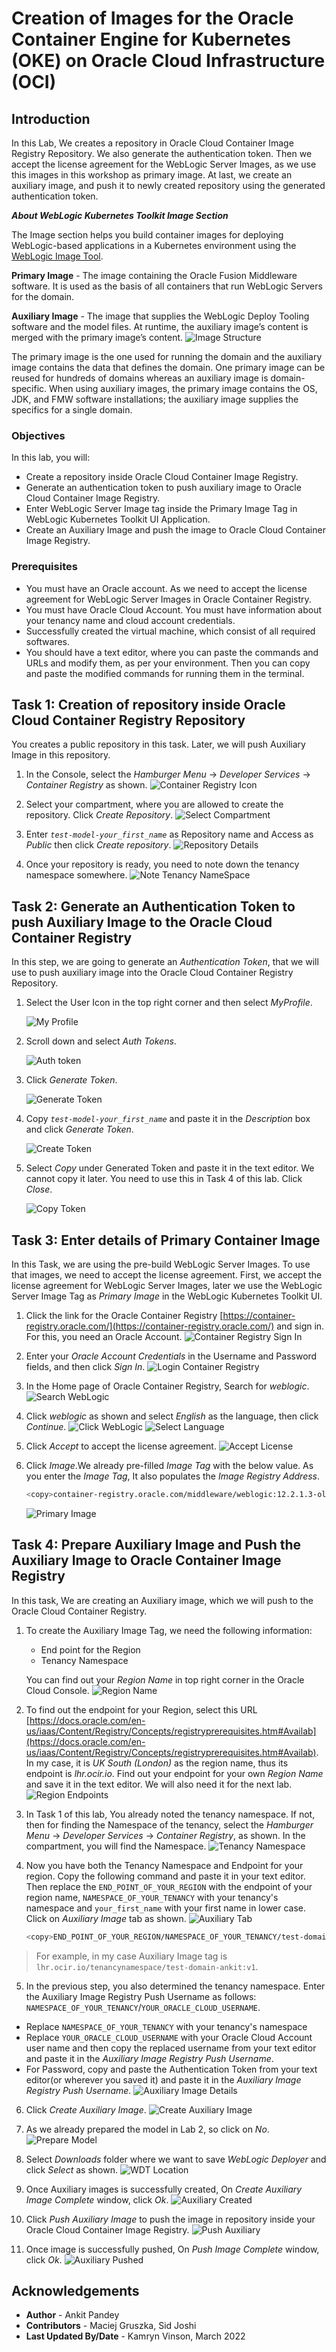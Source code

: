 # Creation of Images for the Oracle Container Engine for Kubernetes (OKE) on Oracle Cloud Infrastructure (OCI)
## Introduction

In this Lab, We creates a repository in Oracle Cloud Container Image Registry Repository. We also generate the authentication token. Then we accept the license agreement for the WebLogic Server Images, as we use this images in this workshop as primary image. At last, we create an auxiliary image, and push it to newly created repository using the generated authentication token. 

***About WebLogic Kubernetes Toolkit Image Section***

The Image section helps you build container images for deploying WebLogic-based applications in a Kubernetes environment using the [WebLogic Image Tool](https://oracle.github.io/weblogic-image-tool/).

**Primary Image** - The image containing the Oracle Fusion Middleware software. It is used as the basis of all containers that run WebLogic Servers for the domain.

**Auxiliary Image** - The image that supplies the WebLogic Deploy Tooling software and the model files. At runtime, the auxiliary image’s content is merged with the primary image’s content.
    ![Image Structure](images/ImageStructure.png)

The primary image is the one used for running the domain and the auxiliary image contains the data that defines the domain. One primary image can be reused for hundreds of domains whereas an auxiliary image is domain-specific. When using auxiliary images, the primary image contains the OS, JDK, and FMW software installations; the auxiliary image supplies the specifics for a single domain.


### Objectives

In this lab, you will:

* Create a repository inside Oracle Cloud Container Image Registry.
* Generate an authentication token to push auxiliary image to Oracle Cloud Container Image Registry.
* Enter WebLogic Server Image tag inside the Primary Image Tag in WebLogic Kubernetes Toolkit UI Application.
* Create an Auxiliary Image and push the image to Oracle Cloud Container Image Registry.

### Prerequisites

* You must have an Oracle account. As we need to accept the license agreement for WebLogic Server Images in Oracle Container Registry.
* You must have Oracle Cloud Account. You must have information about your tenancy name and cloud account credentials.
* Successfully created the virtual machine, which consist of all required softwares.
* You should have a text editor, where you can paste the commands and URLs and modify them, as per your environment. Then you can copy and paste the modified commands for running them in the terminal.

## Task 1: Creation of repository inside Oracle Cloud Container Registry Repository

You creates a public repository in this task. Later, we will push Auxiliary Image in this repository.

1. In the Console, select the *Hamburger Menu* -> *Developer Services* -> *Container Registry* as shown.
    ![Container Registry Icon](images/ContainerRegistryIcon.png)

2. Select your compartment, where you are allowed to create the repository. Click *Create Repository*.
    ![Select Compartment](images/SelectCompartment.png)

3. Enter *`test-model-your_first_name`* as Repository name and Access as *Public* then click *Create repository*.
    ![Repository Details](images/RepositoryDetails.png)

4. Once your repository is ready, you need to note down the tenancy namespace somewhere.
    ![Note Tenancy NameSpace](images/NoteTenancyNamespace.png)

## Task 2: Generate an Authentication Token to push Auxiliary Image to the Oracle Cloud Container Registry

In this step, we are going to generate an *Authentication Token*, that we will use to push auxiliary image into the Oracle Cloud Container Registry Repository.

1. Select the User Icon in the top right corner and then select *MyProfile*.

    ![My Profile](images/MyProfile.png)

2. Scroll down and select *Auth Tokens*.

    ![Auth token](images/AuthToken.png)

3. Click *Generate Token*.

    ![Generate Token](images/GenerateToken.png)

4. Copy *`test-model-your_first_name`* and paste it in the *Description* box and click *Generate Token*.

    ![Create Token](images/CreateToken.png)

5. Select *Copy* under Generated Token and paste it in the text editor. We cannot copy it later. You need to use this in Task 4 of this lab.  Click *Close*.

    ![Copy Token](images/CopyToken.png)

## Task 3: Enter details of Primary Container Image 

In this Task, we are using the pre-build WebLogic Server Images. To use that images, we need to accept the license agreement. First, we accept the license agreement for WebLogic Server Images, later we use the WebLogic Server Image Tag as *Primary Image* in the WebLogic Kubernetes Toolkit UI.

1. Click the link for the Oracle Container Registry [https://container-registry.oracle.com/](https://container-registry.oracle.com/) and sign in. For this, you need an Oracle Account.
    ![Container Registry Sign In](images/ContainerRegistrySignIn.png)
    
2. Enter your *Oracle Account Credentials* in the Username and Password fields, and then click *Sign In*.
    ![Login Container Registry](images/LoginContainerRegistry.png)

3. In the Home page of Oracle Container Registry, Search for *weblogic*.
    ![Search WebLogic](images/SearchWebLogic.png)

4. Click *weblogic* as shown and select *English* as the language, then click *Continue*.
    ![Click WebLogic](images/ClickWebLogic.png)
    ![Select Language](images/SelectLanguage.png)

5. Click *Accept* to accept the license agreement.
    ![Accept License](images/AcceptLicense.png)

6. Click *Image*.We already pre-filled *Image Tag* with the below value. As you enter the *Image Tag*, It also populates the *Image Registry Address*.

    ````bash
    <copy>container-registry.oracle.com/middleware/weblogic:12.2.1.3-ol8</copy>
    ````

    ![Primary Image](images/PrimaryImage.png)


## Task 4: Prepare Auxiliary Image and Push the Auxiliary Image to Oracle Container Image Registry 

In this task, We are creating an Auxiliary image, which we will push to the Oracle Cloud Container Registry.

1. To create the Auxiliary Image Tag, we need the following information:

    * End point for the Region
    * Tenancy Namespace

    You can find out your *Region Name* in top right corner in the Oracle Cloud Console.
    ![Region Name](images/RegionName.png)

2. To find out the endpoint for your Region, select this URL [https://docs.oracle.com/en-us/iaas/Content/Registry/Concepts/registryprerequisites.htm#Availab](https://docs.oracle.com/en-us/iaas/Content/Registry/Concepts/registryprerequisites.htm#Availab). In my case, it is *UK South (London)* as the region name, thus its endpoint is *lhr.ocir.io*. Find out your endpoint for your own *Region Name* and save it in the text editor. We will also need it for the next lab.
    ![Region Endpoints](images/RegionEndpoints.png)

3. In Task 1 of this lab, You already noted the tenancy namespace. If not, then for finding the Namespace of the tenancy, select the *Hamburger Menu* -> *Developer Services* -> *Container Registry*, as shown. In the compartment, you will find the Namespace.
    ![Tenancy Namespace](images/TenancyNamespace.png)

4. Now you have both the Tenancy Namespace and Endpoint for your region. Copy the following command and paste it in your text editor. Then replace the `END_POINT_OF_YOUR_REGION` with the endpoint of your region name, `NAMESPACE_OF_YOUR_TENANCY` with your tenancy's namespace and `your_first_name` with your first name in lower case. Click on *Auxiliary Image* tab as shown.
    ![Auxiliary Tab](images/AuxiliaryTab.png)

    ````bash
    <copy>END_POINT_OF_YOUR_REGION/NAMESPACE_OF_YOUR_TENANCY/test-domain-your_first_name:v1</copy>
    ````

> For example, in my case Auxiliary Image tag is `lhr.ocir.io/tenancynamespace/test-domain-ankit:v1`.

5. In the previous step, you also determined the tenancy namespace.
Enter the  Auxiliary Image Registry Push Username as follows: `NAMESPACE_OF_YOUR_TENANCY`/`YOUR_ORACLE_CLOUD_USERNAME`. <br>
* Replace `NAMESPACE_OF_YOUR_TENANCY` with your tenancy's namespace
* Replace `YOUR_ORACLE_CLOUD_USERNAME` with your Oracle Cloud Account user name and then copy the replaced username from your text editor and paste it in the *Auxiliary Image Registry Push Username*.
* For Password, copy and paste the Authentication Token from your text editor(or wherever you saved it) and paste it in the *Auxiliary Image Registry Push Username*.
    ![Auxiliary Image Details](images/AuxiliaryImageDetails.png)

6. Click *Create Auxiliary Image*.
    ![Create Auxiliary Image](images/CreateAuxiliaryImage.png)

7. As we already prepared the model in Lab 2, so click on *No*.
    ![Prepare Model](images/PrepareModel.png)

8. Select *Downloads* folder where we want to save *WebLogic Deployer* and click *Select* as shown.
    ![WDT Location](images/WDTLocation.png)

9. Once Auxiliary images is successfully created, On *Create Auxiliary Image Complete* window, click *Ok*.
    ![Auxiliary Created](images/AuxiliaryCreated.png)

10. Click *Push Auxiliary Image* to push the image in repository inside your Oracle Cloud Container Image Registry.
    ![Push Auxiliary](images/PushAuxiliary.png)
11. Once image is successfully pushed, On *Push Image Complete* window, click *Ok*. 
    ![Auxiliary Pushed](images/AuxiliaryPushed.png)


## Acknowledgements

* **Author** -  Ankit Pandey
* **Contributors** - Maciej Gruszka, Sid Joshi
* **Last Updated By/Date** - Kamryn Vinson, March 2022